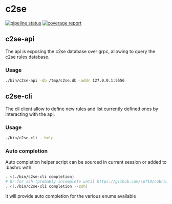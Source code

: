 # c2se

[![pipeline status](https://gitlab.com/Teserakt/c2se/badges/master/pipeline.svg)](https://gitlab.com/Teserakt/c2se/commits/master)
[![coverage report](https://gitlab.com/Teserakt/c2se/badges/master/coverage.svg)](https://gitlab.com/Teserakt/c2se/commits/master)

## c2se-api

The api is exposing the c2se database over grpc, allowing to query the c2se rules database.

### Usage

```bash
./bin/c2se-api -db /tmp/c2se.db -addr 127.0.0.1:5556
```

## c2se-cli

The cli client allow to define new rules and list currently defined ones by interacting with the api.

### Usage

```bash
./bin/c2se-cli --help
```

### Auto completion

Auto completion helper script can be sourced in current session or added to .bashrc with:

```bash
. <(./bin/c2se-cli completion)
# Or for zsh (probably incomplete until https://github.com/spf13/cobra/pull/646 get merged)
. <(./bin/c2se-cli completion --zsh)
```
It will provide auto completion for the various enums available

